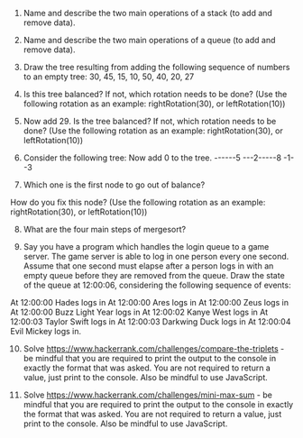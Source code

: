1. Name and describe the two main operations of a stack (to add and remove data).

2. Name and describe the two main operations of a queue (to add and remove data).

3. Draw the tree resulting from adding the following sequence of numbers to an empty tree: 30, 45, 15, 10, 50, 40, 20, 27

4. Is this tree balanced? If not, which rotation needs to be done? (Use the following rotation as an example: rightRotation(30), or leftRotation(10))

5. Now add 29. Is the tree balanced? If not, which rotation needs to be done? (Use the following rotation as an example: rightRotation(30), or leftRotation(10))

6. Consider the following tree: Now add 0 to the tree.
------5
---2-----8
-1--3

7. Which one is the first node to go out of balance?

How do you fix this node? (Use the following rotation as an example: rightRotation(30), or leftRotation(10))

8. What are the four main steps of mergesort?

9. Say you have a program which handles the login queue to a game server. The game server is able to log in one person every one second. Assume that one second must elapse after a person logs in with an empty queue before they are removed from the queue. Draw the state of the queue at 12:00:06, considering the following sequence of events:

At 12:00:00 Hades logs in
At 12:00:00 Ares logs in
At 12:00:00 Zeus logs in
At 12:00:00 Buzz Light Year logs in
At 12:00:02 Kanye West logs in
At 12:00:03 Taylor Swift logs in
At 12:00:03 Darkwing Duck logs in
At 12:00:04 Evil Mickey logs in.

10. Solve https://www.hackerrank.com/challenges/compare-the-triplets - be mindful that you are required to print the output to the console in exactly the format that was asked. You are not required to return a value, just print to the console. Also be mindful to use JavaScript.

11. Solve https://www.hackerrank.com/challenges/mini-max-sum - be mindful that you are required to print the output to the console in exactly the format that was asked. You are not required to return a value, just print to the console. Also be mindful to use JavaScript.